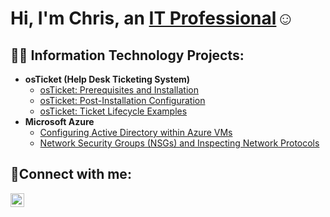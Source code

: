<h1>Hi, I'm Chris, an <a href="https://linkedin.com/in/christopherkpierson">IT Professional</a>☺</h1>

<h2>👨‍💻 Information Technology Projects:</h2>

- <b>osTicket (Help Desk Ticketing System)</b>
  - [osTicket: Prerequisites and Installation](https://github.com/chrispiersonn/osticket-prereqs)
  - [osTicket: Post-Installation Configuration](https://github.com/chrispiersonn/post-install-config)
  - [osTicket: Ticket Lifecycle Examples](https://github.com/chrispiersonn/ticket-lifecycle)
- <b>Microsoft Azure</b>
  - [Configuring Active Directory within Azure VMs](https://github.com/chrispiersonn/configure-ad)
  - [Network Security Groups (NSGs) and Inspecting Network Protocols](https://github.com/chrispiersonn/azure-network-protocols)

<h2>🤳Connect with me:</h2>

[<img align="left" alt="Josh | LinkedIn" width="22px" src="https://cdn.jsdelivr.net/npm/simple-icons@v3/icons/linkedin.svg" />][linkedin]

[linkedin]: https://linkedin.com/in/Josh
